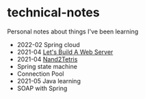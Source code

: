# technical-notes
Personal notes about things I've been learning

- 2022-02 Spring cloud
- 2021-04 [Let's Build A Web Server](https://github.com/rspivak/lsbaws)
- 2021-04 [Nand2Tetris](https://www.coursera.org/learn/build-a-computer)
- Spring state machine
- Connection Pool
- 2021-05 Java learning
- SOAP with Spring
